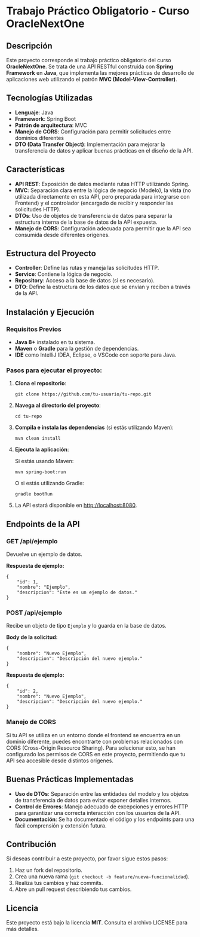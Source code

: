 <h1>Trabajo Práctico Obligatorio - Curso OracleNextOne</h1>
    <h2>Descripción</h2>
    <p>Este proyecto corresponde al trabajo práctico obligatorio del curso <strong>OracleNextOne</strong>. Se trata de una API RESTful construida con <strong>Spring Framework</strong> en <strong>Java</strong>, que implementa las mejores prácticas de desarrollo de aplicaciones web utilizando el patrón <strong>MVC (Model-View-Controller)</strong>.</p>
    <h2>Tecnologías Utilizadas</h2>
    <ul>
        <li><strong>Lenguaje</strong>: Java</li>
        <li><strong>Framework</strong>: Spring Boot</li>
        <li><strong>Patrón de arquitectura</strong>: MVC</li>
        <li><strong>Manejo de CORS</strong>: Configuración para permitir solicitudes entre dominios diferentes</li>
        <li><strong>DTO (Data Transfer Object)</strong>: Implementación para mejorar la transferencia de datos y aplicar buenas prácticas en el diseño de la API.</li>
    </ul>
    <h2>Características</h2>
    <ul>
        <li><strong>API REST</strong>: Exposición de datos mediante rutas HTTP utilizando Spring.</li>
        <li><strong>MVC</strong>: Separación clara entre la lógica de negocio (Modelo), la vista (no utilizada directamente en esta API, pero preparada para integrarse con Frontend) y el controlador (encargado de recibir y responder las solicitudes HTTP).</li>
        <li><strong>DTOs</strong>: Uso de objetos de transferencia de datos para separar la estructura interna de la base de datos de la API expuesta.</li>
        <li><strong>Manejo de CORS</strong>: Configuración adecuada para permitir que la API sea consumida desde diferentes orígenes.</li>
    </ul>
    <h2>Estructura del Proyecto</h2>
    <ul>
        <li><strong>Controller</strong>: Define las rutas y maneja las solicitudes HTTP.</li>
        <li><strong>Service</strong>: Contiene la lógica de negocio.</li>
        <li><strong>Repository</strong>: Acceso a la base de datos (si es necesario).</li>
        <li><strong>DTO</strong>: Define la estructura de los datos que se envían y reciben a través de la API.</li>
    </ul>
    <h2>Instalación y Ejecución</h2>
    <h3>Requisitos Previos</h3>
    <ul>
        <li><strong>Java 8+</strong> instalado en tu sistema.</li>
        <li><strong>Maven</strong> o <strong>Gradle</strong> para la gestión de dependencias.</li>
        <li><strong>IDE</strong> como IntelliJ IDEA, Eclipse, o VSCode con soporte para Java.</li>
    </ul>
    <h3>Pasos para ejecutar el proyecto:</h3>
    <ol>
        <li><strong>Clona el repositorio</strong>:
            <pre><code>git clone https://github.com/tu-usuario/tu-repo.git</code></pre>
        </li>
        <li><strong>Navega al directorio del proyecto</strong>:
            <pre><code>cd tu-repo</code></pre>
        </li>
        <li><strong>Compila e instala las dependencias</strong> (si estás utilizando Maven):
            <pre><code>mvn clean install</code></pre>
        </li>
        <li><strong>Ejecuta la aplicación</strong>:
            <p>Si estás usando Maven:</p>
            <pre><code>mvn spring-boot:run</code></pre>
            <p>O si estás utilizando Gradle:</p>
            <pre><code>gradle bootRun</code></pre>
        </li>
        <li>La API estará disponible en <a href="http://localhost:8080" target="_blank">http://localhost:8080</a>.</li>
    </ol>
    <h2>Endpoints de la API</h2>
    <h3>GET /api/ejemplo</h3>
    <p>Devuelve un ejemplo de datos.</p>
    <p><strong>Respuesta de ejemplo:</strong></p>
    <pre><code>{
    "id": 1,
    "nombre": "Ejemplo",
    "descripcion": "Este es un ejemplo de datos."
}</code></pre>
    <h3>POST /api/ejemplo</h3>
    <p>Recibe un objeto de tipo <code>Ejemplo</code> y lo guarda en la base de datos.</p>
    <p><strong>Body de la solicitud:</strong></p>
    <pre><code>{
    "nombre": "Nuevo Ejemplo",
    "descripcion": "Descripción del nuevo ejemplo."
}</code></pre>
    <p><strong>Respuesta de ejemplo:</strong></p>
    <pre><code>{
    "id": 2,
    "nombre": "Nuevo Ejemplo",
    "descripcion": "Descripción del nuevo ejemplo."
}</code></pre>
    <h3>Manejo de CORS</h3>
    <p>Si tu API se utiliza en un entorno donde el frontend se encuentra en un dominio diferente, puedes encontrarte con problemas relacionados con CORS (Cross-Origin Resource Sharing). Para solucionar esto, se han configurado los permisos de CORS en este proyecto, permitiendo que tu API sea accesible desde distintos orígenes.</p>
    <h2>Buenas Prácticas Implementadas</h2>
    <ul>
        <li><strong>Uso de DTOs</strong>: Separación entre las entidades del modelo y los objetos de transferencia de datos para evitar exponer detalles internos.</li>
        <li><strong>Control de Errores</strong>: Manejo adecuado de excepciones y errores HTTP para garantizar una correcta interacción con los usuarios de la API.</li>
        <li><strong>Documentación</strong>: Se ha documentado el código y los endpoints para una fácil comprensión y extensión futura.</li>
    </ul>
    <h2>Contribución</h2>
    <p>Si deseas contribuir a este proyecto, por favor sigue estos pasos:</p>
    <ol>
        <li>Haz un fork del repositorio.</li>
        <li>Crea una nueva rama (<code>git checkout -b feature/nueva-funcionalidad</code>).</li>
        <li>Realiza tus cambios y haz commits.</li>
        <li>Abre un pull request describiendo tus cambios.</li>
    </ol>
    <h2>Licencia</h2>
    <p>Este proyecto está bajo la licencia <strong>MIT</strong>. Consulta el archivo LICENSE para más detalles.</p>

</body>
</html>
